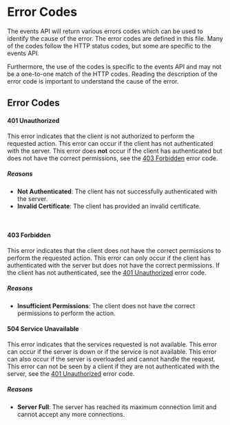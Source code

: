 # Error Codes

The events API will return various errors codes which can be used to identify 
the cause of the error. The error codes are defined in this file. Many of the codes
follow the HTTP status codes, but some are specific to the events API.

Furthermore, the use of the codes is specific to the events API and may not be 
a one-to-one match of the HTTP codes. Reading the description of the error code
is important to understand the cause of the error.

## Error Codes

#### 401 Unauthorized

This error indicates that the client is not authorized to perform the requested action.
This error can occur if the client has not authenticated with the server. This error does 
**not** occur if the client has authenticated but does not have the correct permissions, see 
the [403 Forbidden](#403-forbidden) error code.

##### Reasons

- **Not Authenticated**: The client has not successfully authenticated with the server.
- **Invalid Certificate**: The client has provided an invalid certificate.

<br>

#### 403 Forbidden

This error indicates that the client does not have the correct permissions to perform the
requested action. This error can only occur if the client has authenticated with the server 
but does not have the correct permissions. If the client has not authenticated, see the 
[401 Unauthorized](#401-unauthorized) error code.

##### Reasons

- **Insufficient Permissions**: The client does not have the correct permissions 
to perform the action.


#### 504 Service Unavailable

This error indicates that the services requested is not available. This error can occur if the
server is down or if the service is not available. This error can also occur if the server is
overloaded and cannot handle the request. This error can not be seen by a client if they are 
not authenticated with the server, see the [401 Unauthorized](#401-unauthorized) error code.

##### Reasons

- **Server Full**: The server has reached its maximum connection limit and cannot accept any 
more connections.

